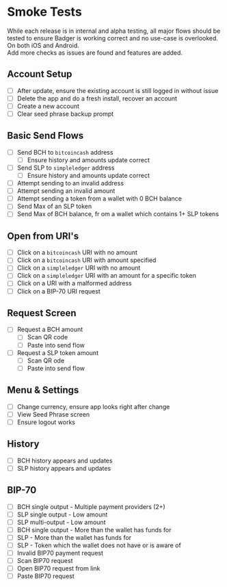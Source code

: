 # Smoke Tests

While each release is in internal and alpha testing, all major flows should be tested to ensure Badger is working correct and no use-case is overlooked. On both iOS and Android.  
Add more checks as issues are found and features are added.

## Account Setup

- [ ] After update, ensure the existing account is still logged in without issue
- [ ] Delete the app and do a fresh install, recover an account
- [ ] Create a new account
- [ ] Clear seed phrase backup prompt

## Basic Send Flows

- [ ] Send BCH to `bitcoincash` address
  - [ ] Ensure history and amounts update correct
- [ ] Send SLP to `simpleledger` address
  - [ ] Ensure history and amounts update correct
- [ ] Attempt sending to an invalid address
- [ ] Attempt sending an invalid amount
- [ ] Attempt sending a token from a wallet with 0 BCH balance
- [ ] Send Max of an SLP token
- [ ] Send Max of BCH balance, fr om a wallet which contains 1+ SLP tokens

## Open from URI's

- [ ] Click on a `bitcoincash` URI with no amount
- [ ] Click on a `bitcoincash` URI with amount specified
- [ ] Click on a `simpleledger` URI with no amount
- [ ] Click on a `simpleledger` URI with an amount for a specific token
- [ ] Click on a URI with a malformed address
- [ ] Click on a BIP-70 URI request

## Request Screen

- [ ] Request a BCH amount
  - [ ] Scan QR code
  - [ ] Paste into send flow
- [ ] Request a SLP token amount
  - [ ] Scan QR ode
  - [ ] Paste into send flow

## Menu & Settings

- [ ] Change currency, ensure app looks right after change
- [ ] View Seed Phrase screen
- [ ] Ensure logout works

## History

- [ ] BCH history appears and updates
- [ ] SLP history appears and updates

## BIP-70

- [ ] BCH single output - Multiple payment providers (2+)
- [ ] SLP single output - Low amount
- [ ] SLP multi-output - Low amount
- [ ] BCH single output - More than the wallet has funds for
- [ ] SLP - More than the wallet has funds for
- [ ] SLP - Token which the wallet does not have or is aware of
- [ ] Invalid BIP70 payment request
- [ ] Scan BIP70 request
- [ ] Open BIP70 request from link
- [ ] Paste BIP70 request
